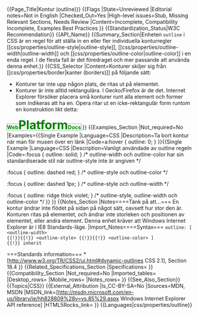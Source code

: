 {{Page_Title|Kontur (outline)}}
{{Flags
|State=Unreviewed
|Editorial notes=Not in English
|Checked_Out=Yes
|High-level issues=Stub, Missing Relevant Sections, Needs Review
|Content=Incomplete, Compatibility Incomplete, Examples Best Practices
}}
{{Standardization_Status|W3C Recommendation}}
{{API_Name}}
{{Summary_Section|Enheten <code>outline</code> i CSS är en regel för att ställa in en eller fler individuella konturregler [[css/properties/outline-style|outline-style]], [[css/properties/outline-width|outline-width]] och [[css/properties/outline-color|outline-color]] i en enda regel. I de flesta fall är det föredraget och mer passande att använda denna enhet.}}
{{CSS_Selector
|Content=Konturer skiljer sig från [[css/properties/border|kanter (borders)]] på följande sätt:

* Konturer tar inte upp någon plats, de ritas ut på elementet.
* Konturer är inte alltid rektangulära. I Gecko/Firefox är de det. Internet Explorer försöker placera små konturer runt alla element och former som indikeras att ha en. Opera ritar ut en icke-rektangulär form runtom en konstruktion likt detta:

<strong style="color: green; outline: 1px dotted;">Web<span style="font-size: xx-large;">Platform</span>Docs</strong>
}}
{{Examples_Section
|Not_required=No
|Examples={{Single Example
|Language=CSS
|Description=Ta bort kontur när man för musen över en länk
|Code=a:hover { outline: 0; }
}}{{Single Example
|Language=CSS
|Description=Vanligt användade av outline regeln
|Code=:focus { outline: solid; } /* outline-width och outline-color har sin standardiserade stil när outline-style inte är angiven */

:focus { outline: dashed red; } /* outline-style och outline-color */

:focus { outline: dashed 1px; } /* outline-style och outline-width */

:focus { outline: ridge thick violet; } /* outline-style, outline-width och outline-color */
}}
}}
{{Notes_Section
|Notes====Tänk på att...===
En kontur ändrar inte flödet på sidan på något sätt, oavsett hur stor den är. Konturen ritas på elementet, och ändrar inte storleken och positionen av elementet, eller andra element.
Denna enhet kräver att Windows Internet Explorer är i
IE8 Standards-läge.
|Import_Notes====Syntax===
<code>outline:  [ &lt;outline-width&gt; {{!}}{{!}} &lt;outline-style&gt; {{!}}{{!}} &lt;outline-color&gt; ] {{!}} inherit</code>

===Standards information===
*[http://www.w3.org/TR/CSS2/ui.html#dynamic-outlines CSS 2.1], Section 18.4
}}
{{Related_Specifications_Section
|Specifications=
}}
{{Compatibility_Section
|Not_required=No
|Imported_tables=
|Desktop_rows=
|Mobile_rows=
|Notes_rows=
}}
{{See_Also_Section}}
{{Topics|CSS}}
{{External_Attribution
|Is_CC-BY-SA=No
|Sources=MDN, MSDN
|MSDN_link=[http://msdn.microsoft.com/en-us/library/ie/hh828809%28v=vs.85%29.aspx Windows Internet Explorer API reference]
|HTML5Rocks_link=
}}
{{Languages|css/properties/outline}}